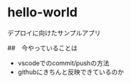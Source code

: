 <!-- 以下、好きなように加筆・修正してください。 -->
# hello-world

デプロイに向けたサンプルアプリ

##　今やっていることは
- vscodeでのcommit/pushの方法
- githubにきちんと反映できているのか